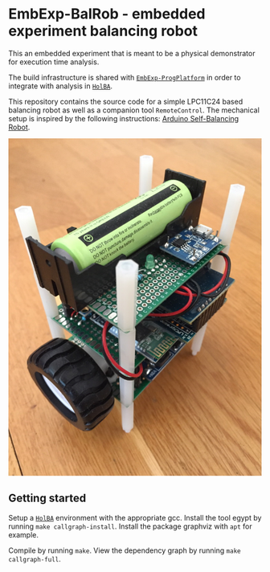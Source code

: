 # EmbExp-BalRob - embedded experiment balancing robot
This an embedded experiment that is meant to be a physical demonstrator for execution time analysis.

The build infrastructure is shared with [`EmbExp-ProgPlatform`](https://github.com/kth-step/EmbExp-ProgPlatform) in order to integrate with analysis in [`HolBA`](https://github.com/kth-step/HolBA).

This repository contains the source code for a simple LPC11C24 based balancing robot as well as a companion tool `RemoteControl`.
The mechanical setup is inspired by the following instructions:
[Arduino Self-Balancing Robot](https://www.instructables.com/id/Arduino-Self-Balancing-Robot-1/).

![Balancing Robot](doc/img1.jpg)


## Getting started
Setup a [`HolBA`](https://github.com/kth-step/HolBA) environment with the appropriate gcc.
Install the tool egypt by running `make callgraph-install`.
Install the package graphviz with `apt` for example.

Compile by running `make`. View the dependency graph by running `make callgraph-full`.



